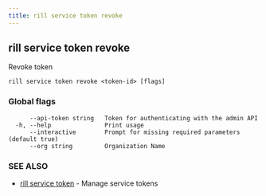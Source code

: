 ```yaml
---
title: rill service token revoke
---
```

## rill service token revoke

Revoke token

```
rill service token revoke <token-id> [flags]
```

### Global flags

```
      --api-token string   Token for authenticating with the admin API
  -h, --help               Print usage
      --interactive        Prompt for missing required parameters (default true)
      --org string         Organization Name
```

### SEE ALSO

* [rill service token](token.md)	 - Manage service tokens

